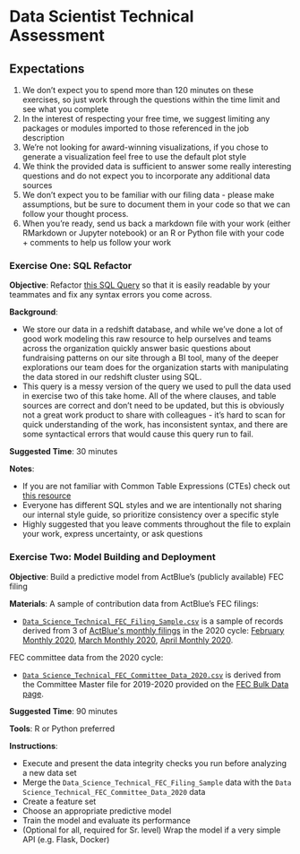 # Data Scientist Technical Assessment

## Expectations

1. We don’t expect you to spend more than 120 minutes on these exercises, so just work through the questions within the time limit and see what you complete 
2. In the interest of respecting your free time, we suggest limiting any packages or modules imported to those referenced in the job description
3. We’re not looking for award-winning visualizations, if you chose to generate a visualization feel free to use the default plot style
4. We think the provided data is sufficient to answer some really interesting questions and do not expect you to incorporate any additional data sources 
5. We don’t expect you to be familiar with our filing data - please make assumptions, but be sure to document them in your code so that we can follow your thought process.
6. When you’re ready, send us back a markdown file with your work (either RMarkdown or Jupyter notebook) or an R or Python file with your code  + comments to help us follow your work


### Exercise One: SQL Refactor
**Objective**: Refactor [this SQL Query](https://docs.google.com/document/d/1idPKfrhwhuw5C5qDMwWun0MI5wQaBI288RFMafcTDos/edit?usp=sharing) so that it is easily readable by your teammates and fix any syntax errors you come across. 

**Background**: 
  - We store our data in a redshift database, and while we’ve done a lot of good work modeling this raw resource to help ourselves and teams across the organization quickly answer basic questions about fundraising patterns on our site through a BI tool, many of the deeper explorations our team does for the organization starts with manipulating the data stored in our redshift cluster using SQL. 
  - This query is a messy version of the query we used to pull the data used in exercise two of this take home. All of the where clauses, and table sources are correct and don’t need to be updated, but this is obviously not a great work product to share with colleagues - it’s hard to scan for quick understanding of the work, has inconsistent syntax, and there are some syntactical errors that would cause this query run to fail. 

**Suggested Time**: 30 minutes 

**Notes**:
  - If you are not familiar with Common Table Expressions (CTEs) check out [this resource](https://learnsql.com/blog/what-is-common-table-expression/)
  - Everyone has different SQL styles and we are intentionally not sharing our internal style guide, so prioritize consistency over a specific style 
  - Highly suggested that you leave comments throughout the file to explain your work, express uncertainty, or ask questions


### Exercise Two: Model Building and Deployment
**Objective**: Build a predictive model from ActBlue’s (publicly available) FEC filing

**Materials**:
A sample of contribution data from ActBlue’s FEC filings:
  - [`Data_Science_Technical_FEC_Filing_Sample.csv`](https://drive.google.com/file/d/1IO8Tpzip90NwAKdA-VU0soaj2RyNFIk4/view?usp=sharing) is a sample of records derived from 3 of [ActBlue's monthly filings](https://www.fec.gov/data/committee/C00401224/?tab=filings&cycle=2020) in the 2020 cycle: [February Monthly 2020](https://docquery.fec.gov/cgi-bin/forms/C00401224/1385527/), [March Monthly 2020](https://docquery.fec.gov/cgi-bin/forms/C00401224/1391686/), [April Monthly 2020](https://docquery.fec.gov/cgi-bin/forms/C00401224/1402724/).
  
FEC committee data from the 2020 cycle:
  - [`Data Science_Technical_FEC_Committee_Data_2020.csv`](https://drive.google.com/file/d/1qQ-tAEW9VVH-hyafndohCMQ87AKmhL6U/view?usp=sharing) is derived from the Committee Master file for 2019-2020 provided on the [FEC Bulk Data page](https://www.fec.gov/data/browse-data/?tab=bulk-data).

**Suggested Time**: 90 minutes

**Tools**:
R or Python preferred 


**Instructions**:

- Execute and present the data integrity checks you run before analyzing a new data set 
- Merge the `Data_Science_Technical_FEC_Filing_Sample` data with the `Data Science_Technical_FEC_Committee_Data_2020` data
- Create a feature set
- Choose an appropriate predictive model
- Train the model and evaluate its performance
- (Optional for all, required for Sr. level) Wrap the model if a very simple API (e.g. Flask, Docker)
